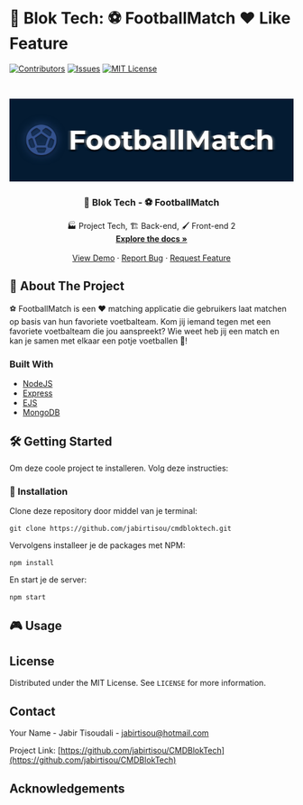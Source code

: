 # 🎒 Blok Tech: ⚽️ FootballMatch ❤️ Like Feature






[![Contributors][contributors-shield]][contributors-url]
[![Issues][issues-shield]][issues-url]
[![MIT License][license-shield]][license-url]




<br />
<p align="center">
  <a href="https://github.com/jabirtisou/CMDBlokTech">
    <img src="wiki_images/Banner.png" alt="Logo" -->
  </a>

  <h3 align="center">🎒 Blok Tech - ⚽️ FootballMatch</h3>

  <p align="center">
    🏭 Project Tech, 🏗️ Back-end, 🖌️ Front-end 2
    <br />
    <a href="https://github.com/jabirtisou/CMDBlokTech"><strong>Explore the docs »</strong></a>
    <br />
    <br />
    <a href="https://github.com/jabirtisou/CMDBlokTech">View Demo</a>
    ·
    <a href="https://github.com/jabirtisou/CMDBlokTech/issues">Report Bug</a>
    ·
    <a href="https://github.com/jabirtisou/CMDBlokTech/issues">Request Feature</a>
  </p>
</p>







<!-- ABOUT THE PROJECT -->
## 💭 About The Project

⚽️ FootballMatch is een ❤️ matching applicatie die gebruikers laat matchen op basis van hun favoriete voetbalteam. Kom jij iemand tegen met een favoriete voetbalteam die jou aanspreekt? Wie weet heb jij een match en kan je samen met elkaar een potje voetballen 🥅!



### Built With

* [NodeJS](https://nodejs.dev/npm-global-or-local-packages)
* [Express](https://expressjs.com)
* [EJS](https://ejs.co/)
* [MongoDB](https://www.mongodb.com/products/compass)




<!-- GETTING STARTED -->
## 🛠 Getting Started

Om deze coole project te installeren. Volg deze instructies:


### 📡 Installation

Clone deze repository door middel van je terminal:
```
git clone https://github.com/jabirtisou/cmdbloktech.git
```
Vervolgens installeer je de packages met NPM:
```
npm install
```
En start je de server:
```
npm start
```
## 🎮 Usage



<!-- LICENSE -->
## License

Distributed under the MIT License. See `LICENSE` for more information.



<!-- CONTACT -->
## Contact

Your Name - Jabir Tisoudali - jabirtisou@hotmail.com

Project Link: [https://github.com/jabirtisou/CMDBlokTech](https://github.com/jabirtisou/CMDBlokTech)



<!-- ACKNOWLEDGEMENTS -->
## Acknowledgements






[contributors-shield]: https://img.shields.io/github/contributors/jabirtisou/CMDBlokTech.svg?style=for-the-badge
[contributors-url]: https://github.com/jabirtisou/CMDBlokTech/graphs/contributors
[forks-shield]: https://img.shields.io/github/forks/jabirtisou/CMDBlokTech.svg?style=for-the-badge
[forks-url]: https://github.com/jabirtisou/CMDBlokTech/network/members
[stars-shield]: https://img.shields.io/github/stars/jabirtisou/CMDBlokTech.svg?style=for-the-badge
[stars-url]: https://github.com/jabirtisou/CMDBlokTech/stargazers
[issues-shield]: https://img.shields.io/github/issues/jabirtisou/CMDBlokTech.svg?style=for-the-badge
[issues-url]: https://github.com/jabirtisou/CMDBlokTech/issues
[license-shield]: https://img.shields.io/github/license/jabirtisou/CMDBlokTech.svg?style=for-the-badge
[license-url]: https://github.com/jabirtisou/CMDBlokTech/blob/main/LICENSE
[linkedin-shield]: https://img.shields.io/badge/-LinkedIn-black.svg?style=for-the-badge&logo=linkedin&colorB=555
[linkedin-url]: https://www.linkedin.com/in/jabir-tisoudali/
